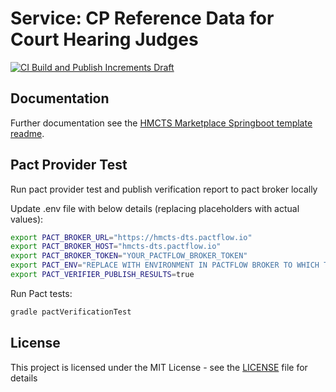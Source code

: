 # Service: CP Reference Data for Court Hearing Judges

[![CI Build and Publish Increments Draft](https://github.com/hmcts/service-cp-refdata-courthearing-judges/actions/workflows/ci-draft.yml/badge.svg)](https://github.com/hmcts/service-cp-refdata-courthearing-judges/actions/workflows/ci-draft.yml)

## Documentation

Further documentation see the [HMCTS Marketplace Springboot template readme](https://github.com/hmcts/service-hmcts-marketplace-springboot-template/blob/main/README.md).

## Pact Provider Test

Run pact provider test and publish verification report to pact broker locally

Update .env file with below details (replacing placeholders with actual values):
```bash
export PACT_BROKER_URL="https://hmcts-dts.pactflow.io"
export PACT_BROKER_HOST="hmcts-dts.pactflow.io"
export PACT_BROKER_TOKEN="YOUR_PACTFLOW_BROKER_TOKEN"
export PACT_ENV="REPLACE WITH ENVIRONMENT IN PACTFLOW BROKER TO WHICH TO TAG THE CONTRACTS"
export PACT_VERIFIER_PUBLISH_RESULTS=true
```
Run Pact tests:
```bash
gradle pactVerificationTest
```


## License

This project is licensed under the MIT License - see the [LICENSE](LICENSE) file for details
